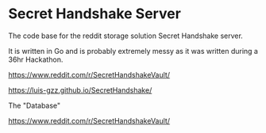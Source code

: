 # Secret Handshake Server
The code base for the reddit storage solution Secret Handshake server.

It is written in Go and is probably extremely messy as it was written during a 36hr Hackathon.

https://www.reddit.com/r/SecretHandshakeVault/

https://luis-gzz.github.io/SecretHandshake/

The "Database"
  
   https://www.reddit.com/r/SecretHandshakeVault/
